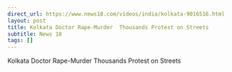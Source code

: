 ```yaml
---
direct_url: https://www.news18.com/videos/india/kolkata-9016516.html
layout: post
title: Kolkata Doctor Rape-Murder  Thousands Protest on Streets
subtitle: News 18
tags: []
---
```


Kolkata Doctor Rape-Murder  Thousands Protest on Streets
